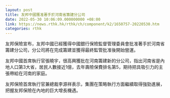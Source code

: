 ```yaml
---
layout: post
title: 友邦中國獲准著手於河南省籌建分公司
date: 2022-05-30 10:06:09.000000000 +08:00
link: https://news.rthk.hk/rthk/ch/component/k2/1650757-20220530.htm
categories: rthk
---
```


友邦保險宣布，友邦中國已經獲得中國銀行保險監督管理委員會批准著手於河南省籌建分公司，分公司將在完成籌建並獲得最終監管批准後開始營運。

友邦中國首席執行官張曉宇，很高興獲批在河南籌建新的分公司，指出河南省是內地人口第3大省，居民人數接近1億，去年壽險保費排名第5，期待把具吸引力的主張帶給在河南的家庭。

友邦保險首席執行官兼總裁李源祥表示，集團在策略執行方面繼續取得強勁進展，把握友邦保險在內地的巨大增長機遇。
